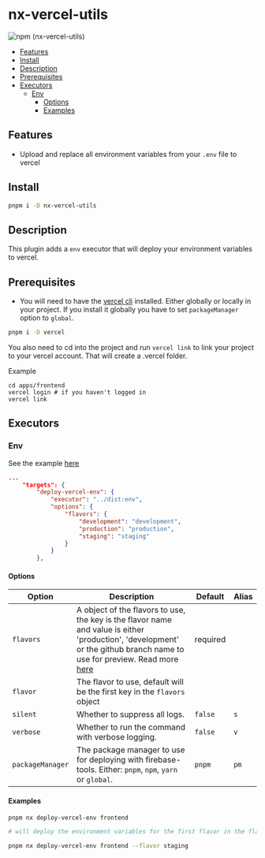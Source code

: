 # nx-vercel-utils<!-- omit in toc -->

![npm (nx-vercel-utils)](https://img.shields.io/npm/v/nx-vercel-utils)

- [Features](#features)
- [Install](#install)
- [Description](#description)
- [Prerequisites](#prerequisites)
- [Executors](#executors)
	- [Env](#env)
		- [Options](#options)
		- [Examples](#examples)

## Features

-   Upload and replace all environment variables from your `.env` file to vercel

## Install

```bash
pnpm i -D nx-vercel-utils
```

## Description

This plugin adds a `env` executor that will deploy your environment variables to vercel.

## Prerequisites

-   You will need to have the [vercel cli](https://www.npmjs.com/package/vercel) installed. Either globally or locally in your project. If you install it globally you have to set `packageManager` option to `global`.

```bash
pnpm i -D vercel
```

You also need to cd into the project and run `vercel link` to link your project to your vercel account. That will create a .vercel folder.

Example

```
cd apps/frontend
vercel login # if you haven't logged in
vercel link
```

## Executors

### Env

See the example [here](https://github.com/snorreks/nx-vercel-utils/tree/master/example/apps/frontend)

```json
...
	"targets": {
		"deploy-vercel-env": {
			"executor": "../dist:env",
			"options": {
				"flavors": {
					"development": "development",
					"production": "production",
					"staging": "staging"
				}
			}
		},
```

#### Options

| Option           | Description                                                                                                                                                                                                                                             | Default  | Alias |
| ---------------- | ------------------------------------------------------------------------------------------------------------------------------------------------------------------------------------------------------------------------------------------------------- | -------- | ----- |
| `flavors`        | A object of the flavors to use, the key is the flavor name and value is either 'production', 'development' or the github branch name to use for preview. Read more [here](https://vercel.com/docs/concepts/projects/environment-variables#environments) | required |       |
| `flavor`         | The flavor to use, default will be the first key in the `flavors` object                                                                                                                                                                                |          |       |
| `silent`         | Whether to suppress all logs.                                                                                                                                                                                                                           | `false`  | `s`   |
| `verbose`        | Whether to run the command with verbose logging.                                                                                                                                                                                                        | `false`  | `v`   |
| `packageManager` | The package manager to use for deploying with firebase-tools. Either: `pnpm`, `npm`, `yarn` or `global`.                                                                                                                                                | `pnpm`   | `pm`  |

#### Examples

```bash
pnpm nx deploy-vercel-env frontend

# will deploy the environment variables for the first flavor in the flavors object
```

```bash
pnpm nx deploy-vercel-env frontend --flavor staging
```
